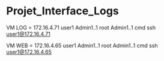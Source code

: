 # Projet_Interface_Logs

VM LOG = 172.16.4.71
user1   Admin1..1
root    Admin1..1
cmd ssh user1@172.16.4.71

VM WEB = 172.16.4.65
user1   Admin1..1
root    Admin1..1
cmd     ssh user1@172.16.4.65